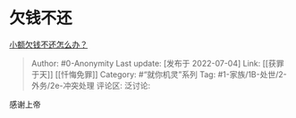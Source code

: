 # 欠钱不还
[小额欠钱不还怎么办？](https://www.zhihu.com/question/438640602/answer/2557850164)

> Author: #0-Anonymity
> Last update: [发布于 2022-07-04]
> Link: [[获罪于天]] [[忏悔免罪]]
> Category: #“就你机灵”系列
> Tag: #1-家族/1B-处世/2-外务/2e-冲突处理
> 评论区:
> 泛讨论:

感谢上帝
